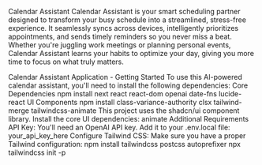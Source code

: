 Calendar Assistant
Calendar Assistant is your smart scheduling partner designed to transform your busy schedule into a streamlined, stress-free experience. It seamlessly syncs across devices, intelligently prioritizes appointments, and sends timely reminders so you never miss a beat. Whether you're juggling work meetings or planning personal events, Calendar Assistant learns your habits to optimize your day, giving you more time to focus on what truly matters.

Calendar Assistant Application - Getting Started
To use this AI-powered calendar assistant, you'll need to install the following dependencies:
Core Dependencies
npm install next react react-dom openai date-fns lucide-react
UI Components
npm install class-variance-authority clsx tailwind-merge tailwindcss-animate
This project uses the shadcn/ui component library. Install the core UI dependencies:
animate
Additional Requirements
API Key: You'll need an OpenAI API key. Add it to your .env.local file:
your_api_key_here
Configure Tailwind CSS: Make sure you have a proper Tailwind configuration:
npm install tailwindcss postcss autoprefixer
npx tailwindcss init -p
